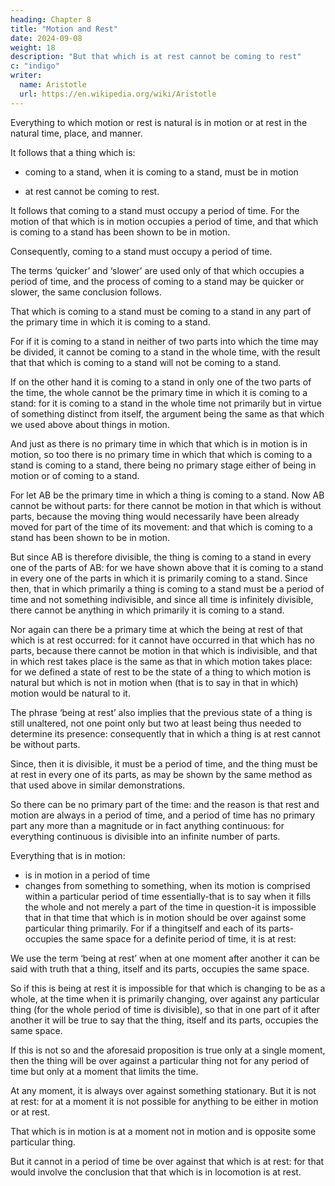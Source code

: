 ```yaml
---
heading: Chapter 8
title: "Motion and Rest"
date: 2024-09-08
weight: 18
description: "But that which is at rest cannot be coming to rest"
c: "indigo"
writer:
  name: Aristotle 
  url: https://en.wikipedia.org/wiki/Aristotle
---
```



Everything to which motion or rest is natural is in motion or at rest in the natural time, place, and manner.

It follows that a thing which is:
- coming to a stand, when it is coming to a stand, must be in motion

 <!-- for if it is not in motion it must be at rest:  -->

- at rest cannot be coming to rest. 

It follows that coming to a stand must occupy a period of time. For the motion of that which is in motion occupies a period of time, and that which is coming to a stand has been shown to be in motion.

Consequently, coming to a stand must occupy a period of time.

The terms ‘quicker’ and ‘slower’ are used only of that which occupies a period of time, and the process of coming to a stand may be quicker or slower, the same conclusion follows.

That which is coming to a stand must be coming to a stand in any part of the primary time in which it is coming to a stand.

For if it is coming to a stand in neither of two parts into which the time may be divided, it cannot be coming to a stand in the whole time, with the result that that which is coming to a stand will not be coming to a stand.

If on the other hand it is coming to a stand in only one of the two parts of the time, the whole cannot be the primary time in which it is coming to a stand: for it is coming to a stand in the whole time not primarily but in virtue of something distinct from itself, the argument being the same as that which we used above about things in motion.

And just as there is no primary time in which that which is in motion is in motion, so too there is no primary time in which that which is coming to a stand is coming to a stand, there being no primary stage either of being in motion or of coming to a stand. 

For let AB be the primary time in which a thing is coming to a stand. Now AB cannot be without parts: for there cannot be motion in that which is without parts, because the moving thing would necessarily have been already moved for part of the time of its movement: and that which is coming to a stand has been shown to be in motion. 

But since AB is therefore divisible, the thing is coming to a stand in every one of the parts of AB: for we have shown above that it is coming to a stand in every one of the parts in which it is primarily coming to a stand. Since then, that in which primarily a thing is coming to a stand must be a period of time and not something indivisible, and since all time is infinitely divisible, there cannot be anything in which primarily it is coming to a
stand.

Nor again can there be a primary time at which the being at rest of that which is at rest occurred: for it cannot have occurred in that which has no parts, because there cannot be motion in that which is indivisible, and that in which rest takes place is the same as that in which motion takes place: for we defined a state of rest to be the state of a thing to which motion is natural but which is not in motion when (that is to say in that in which) motion would be natural to it.

The phrase ‘being at rest’ also implies that the previous state of a thing is still unaltered, not one point only but two at least being thus needed to determine its presence: consequently that in which a thing is at rest cannot be without parts.

Since, then it is divisible, it must be a period of time, and the thing must be at rest in every one of its parts, as may be shown by the same method as that used above in similar demonstrations.

So there can be no primary part of the time: and the reason is that rest and motion are
always in a period of time, and a period of time has no primary part any more than a magnitude or in fact anything continuous: for everything continuous is divisible into an
infinite number of parts.

Everything that is in motion:
- is in motion in a period of time
- changes from something to something, when its motion is comprised within a particular period of time essentially-that is to say when it fills the whole and not merely a part of the time in question-it is impossible that in that time that which is in motion should be over against some particular thing primarily. For if a thingitself and each of its parts-occupies the
same space for a definite period of time, it is at rest:

We use the term ‘being at rest’ when at one moment after another it can be said with truth that a thing, itself and its parts, occupies the same space. 

So if this is being at rest it is impossible for that which is changing to be as a whole, at the time when it is
primarily changing, over against any particular thing (for the whole period of time is
divisible), so that in one part of it after another it will be true to say that the thing, itself
and its parts, occupies the same space.

If this is not so and the aforesaid proposition is true only at a single moment, then the thing will be over against a particular thing not for any period of time but only at a moment that limits the time. 

At any moment, it is always over against something stationary. But it is not at rest: for at a
moment it is not possible for anything to be either in motion or at rest. 

That which is in motion is at a moment not in motion and is opposite some particular thing. 

But it cannot in a period of time be over against that which is at rest: for that would involve the conclusion that that which is in locomotion is at rest.


 